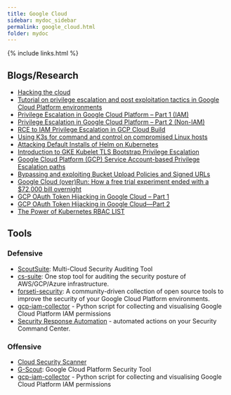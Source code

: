 ```yaml
---
title: Google Cloud
sidebar: mydoc_sidebar
permalink: google_cloud.html
folder: mydoc
---
```


{% include links.html %}

## Blogs/Research

* [Hacking the cloud](https://adsecurity.org/wp-content/uploads/2017/07/2017-DEFCON-HackingTheCloud-SteereMetcalf-Final.pdf)
* [Tutorial on privilege escalation and post exploitation tactics in Google Cloud Platform environments](https://about.gitlab.com/blog/2020/02/12/plundering-gcp-escalating-privileges-in-google-cloud-platform/)
* [Privilege Escalation in Google Cloud Platform – Part 1 (IAM)](https://rhinosecuritylabs.com/gcp/privilege-escalation-google-cloud-platform-part-1/)
* [Privilege Escalation in Google Cloud Platform – Part 2 (Non-IAM)](https://rhinosecuritylabs.com/cloud-security/privilege-escalation-google-cloud-platform-part-2/)
* [RCE to IAM Privilege Escalation in GCP Cloud Build](https://rhinosecuritylabs.com/gcp/iam-privilege-escalation-gcp-cloudbuild/)
* [Using K3s for command and control on compromised Linux hosts](https://blog.christophetd.fr/using-k3s-for-command-and-control-on-compromised-linux-hosts/)
* [Attacking Default Installs of Helm on Kubernetes](https://blog.ropnop.com/attacking-default-installs-of-helm-on-kubernetes/)
* [Introduction to GKE Kubelet TLS Bootstrap Privilege Escalation](https://rhinosecuritylabs.com/cloud-security/kubelet-tls-bootstrap-privilege-escalation/)
* [Google Cloud Platform (GCP) Service Account-based Privilege Escalation paths](https://www.praetorian.com/blog/google-cloud-platform-gcp-service-account-based-privilege-escalation-paths)
* [Bypassing and exploiting Bucket Upload Policies and Signed URLs](https://labs.detectify.com/2018/08/02/bypassing-exploiting-bucket-upload-policies-signed-urls/)
* [Google Cloud (over)Run: How a free trial experiment ended with a $72,000 bill overnight](https://www.theregister.com/AMP/2020/12/10/google_cloud_over_run/)
* [GCP OAuth Token Hijacking in Google Cloud – Part 1](https://www.netskope.com/blog/gcp-oauth-token-hijacking-in-google-cloud-part-1)
* [GCP OAuth Token Hijacking in Google Cloud—Part 2](https://www.netskope.com/blog/gcp-oauth-token-hijacking-in-google-cloud-part-2)
* [The Power of Kubernetes RBAC LIST](https://darkbit.io/blog/the-power-of-kubernetes-rbac-list)


## Tools

### Defensive

* [ScoutSuite](https://github.com/nccgroup/ScoutSuite): Multi-Cloud Security Auditing Tool
* [cs-suite](https://github.com/SecurityFTW/cs-suite): One stop tool for auditing the security posture of AWS/GCP/Azure infrastructure.
* [forseti-security](https://github.com/GoogleCloudPlatform/forseti-security): A community-driven collection of open source tools to improve the security of your Google Cloud Platform environments.
* [gcp-iam-collector](https://github.com/marcin-kolda/gcp-iam-collector) - Python script for collecting and visualising Google Cloud Platform IAM permissions
* [Security Response Automation](https://github.com/GoogleCloudPlatform/security-response-automation) - automated actions on your Security Command Center.

### Offensive

* [Cloud Security Scanner](https://cloud.google.com/security-scanner/)
* [G-Scout](https://github.com/nccgroup/G-Scout): Google Cloud Platform Security Tool
* [gcp-iam-collector](https://github.com/marcin-kolda/gcp-iam-collector) - Python script for collecting and visualising Google Cloud Platform IAM permissions
